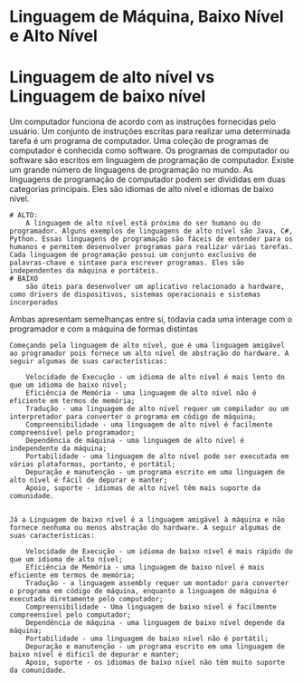 # Linguagem de Máquina, Baixo Nível e Alto Nível


# Linguagem de alto nível vs Linguagem de baixo nível
Um computador funciona de acordo com as instruções fornecidas pelo usuário. Um conjunto de instruções escritas para realizar uma determinada tarefa é um programa de computador. Uma coleção de programas de computador é conhecida como software. Os programas de computador ou software são escritos em linguagem de programação de computador. Existe um grande número de linguagens de programação no mundo. As linguagens de programação de computador podem ser divididas em duas categorias principais. Eles são idiomas de alto nível e idiomas de baixo nível. 

    # ALTO:
        A linguagem de alto nível está próxima do ser humano ou do programador. Alguns exemplos de linguagens de alto nível são Java, C#, Python. Essas linguagens de programação são fáceis de entender para os humanos e permitem desenvolver programas para realizar várias tarefas. Cada linguagem de programação possui um conjunto exclusivo de palavras-chave e sintaxe para escrever programas. Eles são independentes da máquina e portáteis. 
    # BAIXO 
        são úteis para desenvolver um aplicativo relacionado a hardware, como drivers de dispositivos, sistemas operacionais e sistemas incorporados

Ambas apresentam semelhanças entre si, todavia cada uma interage com o programador e com a máquina de formas distintas

    Começando pela linguagem de alto nível, que é uma linguagem amigável ao programador pois fornece um alto nível de abstração do hardware. A seguir algumas de suas características: 

        Velocidade de Execução - um idioma de alto nível é mais lento do que um idioma de baixo nível;
        Eficiência de Memória - uma linguagem de alto nível não é eficiente em termos de memória;
        Tradução - uma linguagem de alto nível requer um compilador ou um interpretador para converter o programa em código de máquina;
        Compreensibilidade - uma linguagem de alto nível é facilmente compreensível pelo programador;
        Dependência de máquina - uma linguagem de alto nível é independente da máquina;
        Portabilidade - uma linguagem de alto nível pode ser executada em várias plataformas, portanto, é portátil;
        Depuração e manutenção - um programa escrito em uma linguagem de alto nível é fácil de depurar e manter;
        Apoio, suporte - idiomas de alto nível têm mais suporte da comunidade.


    Já a Linguagem de baixo nível é a linguagem amigável à máquina e não fornece nenhuma ou menos abstração do hardware. A seguir algumas de suas características:

        Velocidade de Execução - um idioma de baixo nível é mais rápido do que um idioma de alto nível;
        Eficiência de Memória - uma linguagem de baixo nível é mais eficiente em termos de memória;
        Tradução - a linguagem assembly requer um montador para converter o programa em código de máquina, enquanto a linguagem de máquina é executada diretamente pelo computador;
        Compreensibilidade - Uma linguagem de baixo nível é facilmente compreensível pelo computador;
        Dependência de máquina - uma linguagem de baixo nível depende da máquina;
        Portabilidade - uma linguagem de baixo nível não é portátil;
        Depuração e manutenção - um programa escrito em uma linguagem de baixo nível é difícil de depurar e manter;
        Apoio, suporte - os idiomas de baixo nível não têm muito suporte da comunidade.